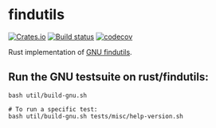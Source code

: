 # findutils

[![Crates.io](https://img.shields.io/crates/v/findutils.svg)](https://crates.io/crates/findutils)
[![Build status](https://ci.appveyor.com/api/projects/status/wrmbs03dn6sb721e/branch/master?svg=true)](https://ci.appveyor.com/project/Arcterus/findutils/branch/master)
[![codecov](https://codecov.io/gh/uutils/findutils/branch/master/graph/badge.svg)](https://codecov.io/gh/uutils/findutils)

Rust implementation of [GNU findutils](https://www.gnu.org/software/findutils/).

## Run the GNU testsuite on rust/findutils:

```
bash util/build-gnu.sh

# To run a specific test:
bash util/build-gnu.sh tests/misc/help-version.sh
```